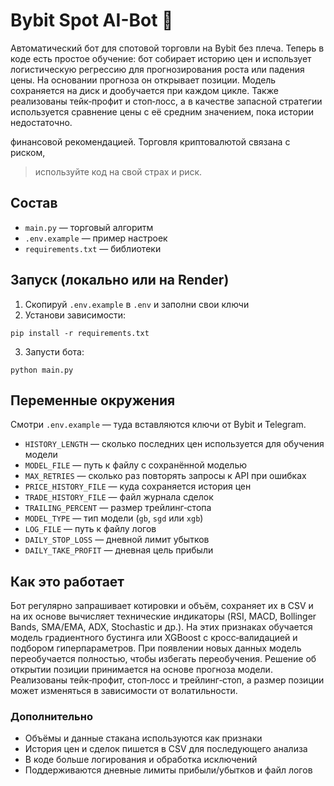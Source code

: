 # Bybit Spot AI-Bot 🤖

Автоматический бот для спотовой торговли на Bybit без плеча.
Теперь в коде есть простое обучение: бот собирает историю цен и
использует логистическую регрессию для прогнозирования роста или
падения цены. На основании прогноза он открывает позиции.
Модель сохраняется на диск и дообучается при каждом цикле. Также
реализованы тейк‑профит и стоп‑лосс, а в качестве запасной стратегии
используется сравнение цены с её средним значением, пока истории
недостаточно.

финансовой рекомендацией. Торговля криптовалютой связана с риском,
> используйте код на свой страх и риск.

## Состав
- `main.py` — торговый алгоритм
- `.env.example` — пример настроек
- `requirements.txt` — библиотеки

## Запуск (локально или на Render)

1. Скопируй `.env.example` в `.env` и заполни свои ключи
2. Установи зависимости:
```
pip install -r requirements.txt
```
3. Запусти бота:
```
python main.py
```

## Переменные окружения
Смотри `.env.example` — туда вставляются ключи от Bybit и Telegram.
- `HISTORY_LENGTH` — сколько последних цен используется для обучения модели
- `MODEL_FILE` — путь к файлу с сохранённой моделью
- `MAX_RETRIES` — сколько раз повторять запросы к API при ошибках
- `PRICE_HISTORY_FILE` — куда сохраняется история цен
- `TRADE_HISTORY_FILE` — файл журнала сделок
- `TRAILING_PERCENT` — размер трейлинг‑стопа
- `MODEL_TYPE` — тип модели (`gb`, `sgd` или `xgb`)
- `LOG_FILE` — путь к файлу логов
- `DAILY_STOP_LOSS` — дневной лимит убытков
- `DAILY_TAKE_PROFIT` — дневная цель прибыли

## Как это работает
Бот регулярно запрашивает котировки и объём, сохраняет их в CSV и на их
основе вычисляет технические индикаторы (RSI, MACD, Bollinger Bands,
SMA/EMA, ADX, Stochastic и др.). На этих признаках обучается модель
градиентного бустинга или XGBoost с кросс‑валидацией и подбором
гиперпараметров.
При появлении новых данных модель переобучается полностью, чтобы
избегать переобучения. Решение об открытии позиции принимается на основе
прогноза модели. Реализованы тейк‑профит, стоп‑лосс и трейлинг‑стоп, а
размер позиции может изменяться в зависимости от волатильности.

### Дополнительно
- Объёмы и данные стакана используются как признаки
- История цен и сделок пишется в CSV для последующего анализа
- В коде больше логирования и обработка исключений
- Поддерживаются дневные лимиты прибыли/убытков и файл логов
